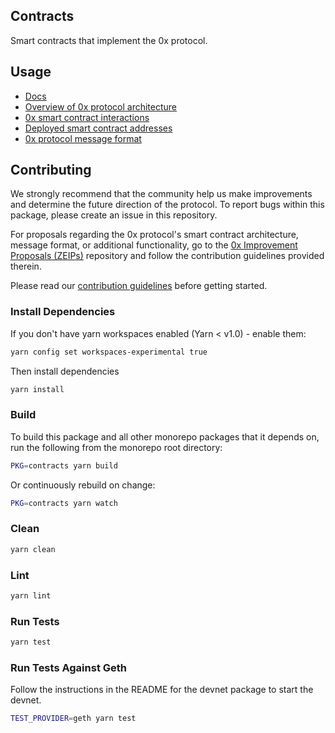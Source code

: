 ## Contracts

Smart contracts that implement the 0x protocol.

## Usage

*   [Docs](https://0xproject.com/docs/contracts)
*   [Overview of 0x protocol architecture](https://0xproject.com/wiki#Architecture)
*   [0x smart contract interactions](https://0xproject.com/wiki#Contract-Interactions)
*   [Deployed smart contract addresses](https://0xproject.com/wiki#Deployed-Addresses)
*   [0x protocol message format](https://0xproject.com/wiki#Message-Format)

## Contributing

We strongly recommend that the community help us make improvements and determine the future direction of the protocol. To report bugs within this package, please create an issue in this repository.

For proposals regarding the 0x protocol's smart contract architecture, message format, or additional functionality, go to the [0x Improvement Proposals (ZEIPs)](https://github.com/0xProject/ZEIPs) repository and follow the contribution guidelines provided therein.

Please read our [contribution guidelines](../../CONTRIBUTING.md) before getting started.

### Install Dependencies

If you don't have yarn workspaces enabled (Yarn < v1.0) - enable them:

```bash
yarn config set workspaces-experimental true
```

Then install dependencies

```bash
yarn install
```

### Build

To build this package and all other monorepo packages that it depends on, run the following from the monorepo root directory:

```bash
PKG=contracts yarn build
```

Or continuously rebuild on change:

```bash
PKG=contracts yarn watch
```

### Clean

```bash
yarn clean
```

### Lint

```bash
yarn lint
```

### Run Tests

```bash
yarn test
```

### Run Tests Against Geth

Follow the instructions in the README for the devnet package to start the
devnet.

```bash
TEST_PROVIDER=geth yarn test
```
